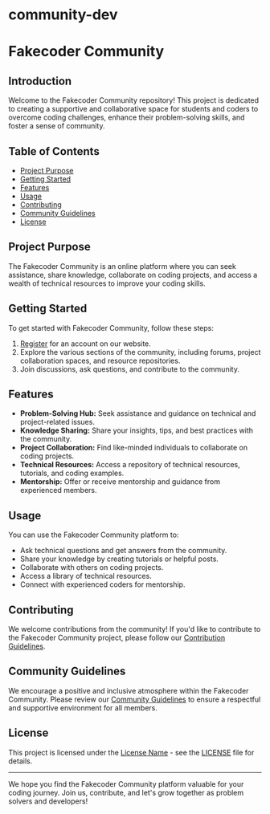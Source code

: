 # community-dev

# Fakecoder Community

## Introduction
Welcome to the Fakecoder Community repository! This project is dedicated to creating a supportive and collaborative space for students and coders to overcome coding challenges, enhance their problem-solving skills, and foster a sense of community.

## Table of Contents
- [Project Purpose](#project-purpose)
- [Getting Started](#getting-started)
- [Features](#features)
- [Usage](#usage)
- [Contributing](#contributing)
- [Community Guidelines](#community-guidelines)
- [License](#license)

## Project Purpose
The Fakecoder Community is an online platform where you can seek assistance, share knowledge, collaborate on coding projects, and access a wealth of technical resources to improve your coding skills.

## Getting Started
To get started with Fakecoder Community, follow these steps:
1. [Register](#) for an account on our website.
2. Explore the various sections of the community, including forums, project collaboration spaces, and resource repositories.
3. Join discussions, ask questions, and contribute to the community.

## Features
- **Problem-Solving Hub:** Seek assistance and guidance on technical and project-related issues.
- **Knowledge Sharing:** Share your insights, tips, and best practices with the community.
- **Project Collaboration:** Find like-minded individuals to collaborate on coding projects.
- **Technical Resources:** Access a repository of technical resources, tutorials, and coding examples.
- **Mentorship:** Offer or receive mentorship and guidance from experienced members.

## Usage
You can use the Fakecoder Community platform to:
- Ask technical questions and get answers from the community.
- Share your knowledge by creating tutorials or helpful posts.
- Collaborate with others on coding projects.
- Access a library of technical resources.
- Connect with experienced coders for mentorship.

## Contributing
We welcome contributions from the community! If you'd like to contribute to the Fakecoder Community project, please follow our [Contribution Guidelines](CONTRIBUTING.md).

## Community Guidelines
We encourage a positive and inclusive atmosphere within the Fakecoder Community. Please review our [Community Guidelines](CODE_OF_CONDUCT.md) to ensure a respectful and supportive environment for all members.

## License
This project is licensed under the [License Name](LICENSE) - see the [LICENSE](LICENSE) file for details.

---

We hope you find the Fakecoder Community platform valuable for your coding journey. Join us, contribute, and let's grow together as problem solvers and developers!
